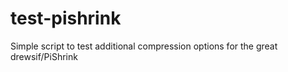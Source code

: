 # test-pishrink
Simple script to test additional compression options for the great drewsif/PiShrink
